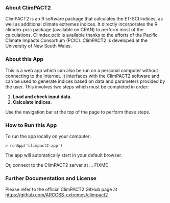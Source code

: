 
### About ClimPACT2
ClimPACT2 is an R software package that calculates the ET-SCI indices, as well as additional climate extremes indices. It directly incorporates the R climdex.pcic package (available on CRAN) to perform most of the calculations. Climdex.pcic is available thanks to the efforts of the Pacific Climate Impacts Consortium (PCIC). ClimPACT2 is developed at the University of New South Wales.

### About this App
This is a web app which can also be run on a personal computer without connecting to the Internet. It interfaces with the ClimPACT2 software and can be used to generate indices based on data and parameters provided by the user. This involves two steps which must be completed in order:

1. **Load and check input data**.  
2. **Calculate indices**.

Use the navigation bar at the top of the page to perform these steps. 

### How to Run this App
 To run the app locally on your computer: 
```{r}
> runApp('climpact2-app')
```
The app will automatically start in your default browser.

Or, connect to the ClimPACT2 server at ... FIXME

### Further Documentation and License
Please refer to the official ClimPACT2 GitHub page at https://github.com/ARCCSS-extremes/climpact2

